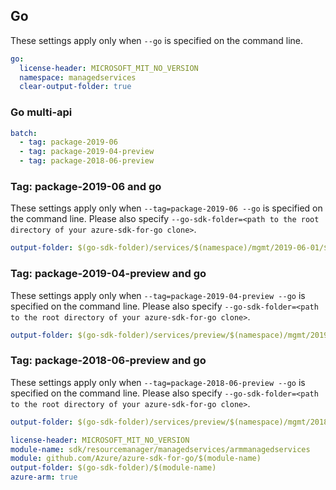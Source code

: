 ## Go

These settings apply only when `--go` is specified on the command line.

``` yaml $(go) && !$(track2)
go:
  license-header: MICROSOFT_MIT_NO_VERSION
  namespace: managedservices
  clear-output-folder: true
```

### Go multi-api

``` yaml $(go) && !$(track2) && $(multiapi)
batch:
  - tag: package-2019-06
  - tag: package-2019-04-preview
  - tag: package-2018-06-preview
```

### Tag: package-2019-06 and go

These settings apply only when `--tag=package-2019-06 --go` is specified on the command line.
Please also specify `--go-sdk-folder=<path to the root directory of your azure-sdk-for-go clone>`.

``` yaml $(tag) == 'package-2019-06' && $(go)
output-folder: $(go-sdk-folder)/services/$(namespace)/mgmt/2019-06-01/$(namespace)
```

### Tag: package-2019-04-preview and go

These settings apply only when `--tag=package-2019-04-preview --go` is specified on the command line.
Please also specify `--go-sdk-folder=<path to the root directory of your azure-sdk-for-go clone>`.

``` yaml $(tag) == 'package-2019-04-preview' && $(go)
output-folder: $(go-sdk-folder)/services/preview/$(namespace)/mgmt/2019-04-01/$(namespace)
```

### Tag: package-2018-06-preview and go

These settings apply only when `--tag=package-2018-06-preview --go` is specified on the command line.
Please also specify `--go-sdk-folder=<path to the root directory of your azure-sdk-for-go clone>`.

``` yaml $(tag) == 'package-2018-06-preview' && $(go)
output-folder: $(go-sdk-folder)/services/preview/$(namespace)/mgmt/2018-06-01/$(namespace)
```

```yaml $(go) && $(track2)
license-header: MICROSOFT_MIT_NO_VERSION
module-name: sdk/resourcemanager/managedservices/armmanagedservices
module: github.com/Azure/azure-sdk-for-go/$(module-name)
output-folder: $(go-sdk-folder)/$(module-name)
azure-arm: true
```

